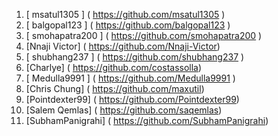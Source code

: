 1. [ msatul1305 ] ( https://github.com/msatul1305 )
2. [ balgopal123 ] ( https://github.com/balgopal123 )
3. [ smohapatra200 ] ( https://github.com/smohapatra200 )
4. [Nnaji Victor] ( https://github.com/Nnaji-Victor)
5. [ shubhang237 ] ( https://github.com/shubhang237 )
6. [Charlye] ( https://github.com/costassolla)
7. [ Medulla9991 ] ( https://github.com/Medulla9991 )
8. [Chris Chung] ( https://github.com/maxutil)
9. [Pointdexter99] ( https://github.com/Pointdexter99)
10. [Salem Qemlas] ( https://github.com/saqemlas)
11. [SubhamPanigrahi] ( https://github.com/SubhamPanigrahi)

